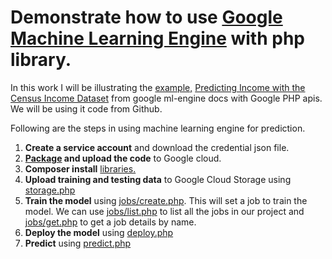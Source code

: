 <h1>
  Demonstrate how to use <a href="https://cloud.google.com/ml-engine/docs/">Google Machine Learning Engine</a> with php library.
</h1>
<p>
  In this work I will be illustrating the <a href="https://cloud.google.com/ml-engine/docs/tutorials/samples">example,</a> 
  <a href="https://cloud.google.com/ml-engine/docs/how-tos/getting-started-training-prediction">Predicting Income with the Census Income Dataset</a> from google ml-engine docs with Google PHP apis. We will be using it code from <a hred="https://github.com/GoogleCloudPlatform/cloudml-samples/tree/master/census">Github</a>.
</p>
<p>
  Following are the steps in using machine learning engine for prediction.
  <ol>
    <li><strong>Create a service account</strong> and download the credential json file.</li>
    <li><strong><a href="census/package">Package</a> and upload the code</strong> to Google cloud.</li>
    <li><strong>Composer install</strong> <a href="composer.json">libraries.</a></li>
    <li><strong>Upload training and testing data</strong> to Google Cloud Storage using <a href="storage.php">storage.php</a></li>
    <li><strong>Train the model</strong> using <a href="jobs/create.php">jobs/create.php</a>. This will set a job to train the model. We can use <a href = "jobs/list.php">jobs/list.php</a> to list all the jobs in our project and <a href="jobs/get.php">jobs/get.php</a> to get a job details by name.</li>
    <li><strong>Deploy the model</strong> using <a href="deploy.php">deploy.php</a></li>
    <li><strong>Predict</strong> using <a href="predict.php">predict.php</a></li>
  </ol>
</p>
